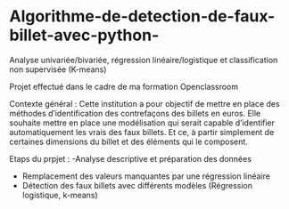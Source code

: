 # Algorithme-de-detection-de-faux-billet-avec-python-
Analyse univariée/bivariée, régression linéaire/logistique et classification non supervisée (K-means)

Projet effectué dans le cadre de ma formation Openclassroom

Contexte général :
Cette institution a pour objectif de mettre en place des méthodes d’identification des contrefaçons des billets en euros. Elle souhaite mettre en place une modélisation qui serait capable d’identifier automatiquement les vrais des faux billets. Et ce, à partir simplement de certaines dimensions du billet et des éléments qui le composent.

Etaps du prpjet :
   -Analyse descriptive et préparation des données
  - Remplacement des valeurs manquantes par une régression linéaire
  - Détection des faux billets avec différents modèles (Régression logistique, k-means)


